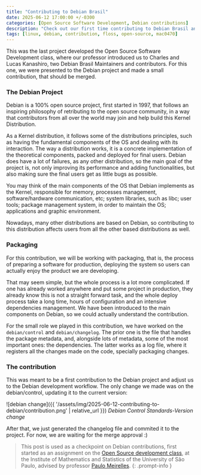 ```yaml
---
title: "Contributing to Debian Brasil"
date: 2025-06-12 17:00:00 +/-0300
categories: [Open Source Software Development, Debian contributions]
description: "Check out our first time contributing to Debian Brasil and how the experience went"
tags: [linux, debian, contribution, floss, open-source, mac0470]
---
```


This was the last project developed the Open Source Software Development class, where our professor introduced us to Charles and Lucas Kanashiro, two Debian Brasil Maintainers and contributors. For this one, we were presented to the Debian project and made a small contribution, that should be merged.

### The Debian Project

Debian is a 100% open source project, first started in 1997, that follows an inspiring philosophy of retributing to the open source community, in a way that contributors from all over the world may join and help build this Kernel Distribution.

As a Kernel distribution, it follows some of the distributions principles, such as having the fundamental components of the OS and dealing with its interaction. The way a distribution works, it is a concrete implementation of the theoretical components, packed and deployed for final users. Debian does have a lot of failures, as any other distribution, so the main goal of the project is, not only improving its performance and adding functionalities, but also making sure the final users get as little bugs as possible.

You may think of the main components of the OS that Debian implements as the Kernel, responsible for memory, processes management, software/hardware communication, etc; system libraries, such as libc; user tools; package management system, in order to maintain the OS; applications and graphic environment.

Nowadays, many other distributions are based on Debian, so contributing to this distribution affects users from all the other based distributions as well.

### Packaging

For this contribution, we will be working with packaging, that is, the process of preparing a software for production, deploying the system so users can actually enjoy the product we are developing.

That may seem simple, but the whole process is a lot more complicated. If one has already worked anywhere and put some project in production, they already know this is not a straight forward task, and the whole deploy process take a long time, hours of configuration and an intensive dependencies management. We have been introduced to the main components on Debian, so we could actually understand the contribution.

For the small role we played in this contribution, we have worked on the `debian/control` and `debian/changelog`. The prior one is the file that handles the package metadata, and, alongside lots of metadata, some of the most important ones: the dependencies. The latter works as a log file, where it registers all the changes made on the code, specially packaging changes.

### The contribution

This was meant to be a first contribution to the Debian project and adjust us to the Debian development workflow. The only change we made was on the debian/control, updating it to the current version:

![debian change]({{ '/assets/img/2025-06-12-contributing-to-debian/contribution.png' | relative_url }})
_Debian Control Standards-Version change_

After that, we just generated the changelog file and commited it to the project. For now, we are waiting for the merge approval :)

> This post is used as a checkpoint on Debian contributions, first started as an assignment on the [Open Source development class](https://uspdigital.usp.br/jupiterweb/obterDisciplina?sgldis=MAC0470&codcur=3122&codhab=5000), at the Institute of Mathematics and Statistics of the University of São Paulo, advised by professor [Paulo Meirelles](https://www.ime.usp.br/~paulormm/).
{: .prompt-info }